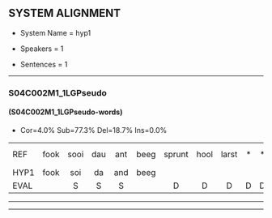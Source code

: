 
## SYSTEM ALIGNMENT

- System Name = hyp1

- Speakers = 1

- Sentences = 1

---

### S04C002M1_1LGPseudo

#### (S04C002M1_1LGPseudo-words)

- Cor=4.0%	Sub=77.3%	Del=18.7%	Ins=0.0%

|  |  |  |  |  |  |  |  |  |  |  |  |  |  |  |  |  |  |  |  |  |  |  |  |  |  |  |  |  |  |  |  |  |  |  |  |  |  |  |  |  |  |  |  |  |  |  |  |  |  |  |  |  |  |  |  |  |  |  |  |  |  |  |  |  |  |  |  |  |  |  |  |  |  |  |  |
|:--- |:---:|:---:|:---:|:---:|:---:|:---:|:---:|:---:|:---:|:---:|:---:|:---:|:---:|:---:|:---:|:---:|:---:|:---:|:---:|:---:|:---:|:---:|:---:|:---:|:---:|:---:|:---:|:---:|:---:|:---:|:---:|:---:|:---:|:---:|:---:|:---:|:---:|:---:|:---:|:---:|:---:|:---:|:---:|:---:|:---:|:---:|:---:|:---:|:---:|:---:|:---:|:---:|:---:|:---:|:---:|:---:|:---:|:---:|:---:|:---:|:---:|:---:|:---:|:---:|:---:|:---:|:---:|:---:|:---:|:---:|:---:|:---:|:---:|:---:|:---:|
| REF | fook | sooi | dau | ant | beeg | sprunt | hool | larst | * | * | vout | *s | zwoei | fam | *s | rachts*(rechts) | *x | *(rechts) | *(rechts) | vaap | *s | sprieuw | * | keng | * | *t | swoers | * | doer | * | * | plirt | jien | *x | * | * | blard | * | guul | hoekt | * | * | *s | neeuw | * | * | noork | vid | zans | * | leum | * | haans | spaai | spaai | * | * | sjalt | heik | * | sank | * | roen | frijk | frijk | eem | *s | schard | grek | dron | *s | snaaf | * | * | stuid |
| HYP1 | fook | soi | da | and | beeg |  |  |  |  |  |  |  |  |  | sprint | hol | lasstt | vad | zwoi | van | rechts | recht | s | recht | vap | spr | spring | k | kenner | soms | s | wors | doo | door | hè | hè | uleertplirt | u | le | j | em | pluar | g | hoek | hok | g | ne | no | r | vit | zan | em | ha | hand | sba | spi | sal | siat | hek | sum | sank |  |  |  |  |  | ron | hoen | vrijk | éém | schaat | rek | um | snaf | stuit |
| EVAL |  | S | S | S |  | D | D | D | D | D | D | D | D | D | S | S | S | S | S | S | S | S | S | S | S | S | S | S | S | S | S | S | S | S | S | S | S | S | S | S | S | S | S | S | S | S | S | S | S | S | S | S | S | S | S | S | S | S | S | S |  | D | D | D | D | D | S | S | S | S | S | S | S | S | S |
---

---
